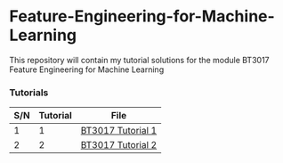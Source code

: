 # Feature-Engineering-for-Machine-Learning
This repository will contain my tutorial solutions for the module BT3017 Feature Engineering for Machine Learning


### Tutorials 

| S/N | Tutorial | File 											|
| --- | ---			| --- 					 				 		|
| 1   | 1			| [BT3017 Tutorial 1](./BT3017%20Tutorial%201.ipynb) |
| 2   | 2			| [BT3017 Tutorial 2](./BT3017%20Tutorial%202.ipynb) |
